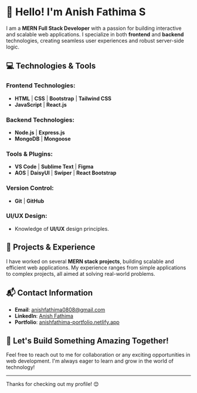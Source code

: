 # 👋 Hello! I'm Anish Fathima S

I am a **MERN Full Stack Developer** with a passion for building interactive and scalable web applications. I specialize in both **frontend** and **backend** technologies, creating seamless user experiences and robust server-side logic.

## 💻 Technologies & Tools

### Frontend Technologies:
- **HTML** | **CSS** | **Bootstrap** | **Tailwind CSS**  
- **JavaScript** | **React.js**

### Backend Technologies:
- **Node.js** | **Express.js**  
- **MongoDB** | **Mongoose**

### Tools & Plugins:
- **VS Code** | **Sublime Text** | **Figma**  
- **AOS** | **DaisyUI** | **Swiper** | **React Bootstrap**

### Version Control:
- **Git** | **GitHub**

### UI/UX Design:
- Knowledge of **UI/UX** design principles.

## 🌟 Projects & Experience
I have worked on several **MERN stack projects**, building scalable and efficient web applications. My experience ranges from simple applications to complex projects, all aimed at solving real-world problems.

## 📬 Contact Information
- **Email**: [anishfathima0808@gmail.com](mailto:anishfathima0808@gmail.com)
- **LinkedIn**: [Anish Fathima](https://www.linkedin.com/in/anishfathima/)
- **Portfolio**: [anishfathima-portfolio.netlify.app](https://anishfathima-portfolio.netlify.app)

## 🚀 Let's Build Something Amazing Together!
Feel free to reach out to me for collaboration or any exciting opportunities in web development. I'm always eager to learn and grow in the world of technology!

---

Thanks for checking out my profile! 😊
